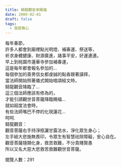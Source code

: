 ```yaml
---
title: 騎龍觀音來賜褔
date: 2009-02-01
draft: false
tags:
  - 我若無心
---
```

每年春節，  
許多人都會到廟裡點光明燈、補春運、祭送等，  
祈求身體健康、財源廣進，諸事平安，好運連連。  
早上到桃園市蓮華寺參加補春運，  
這是每年都會報名參加的…  
每個參加的善男信女都虔誠的點香跟著謨拜，  
當法師開始照著儀式開始唱頌經文時，  
騎龍觀音降臨了…  
這三個法師應該有修為的，  
才能引請觀世音菩薩降臨賜福…  
就如超度法會時，  
有些法師嘴巴不停的化現蓮花...  
呵呵.  
騎龍觀音：  
觀音菩薩右手持淨瓶灑甘露法水，淨化眾生身心；  
左手結大悲施無畏印，令眾生有智慧祛除障礙，安心自在。  
觀音菩薩隨類化身，救苦救難，不分貴賤賢愚  
所以又名大慈大悲救苦救難觀世音菩薩。  


閱覽人數：291